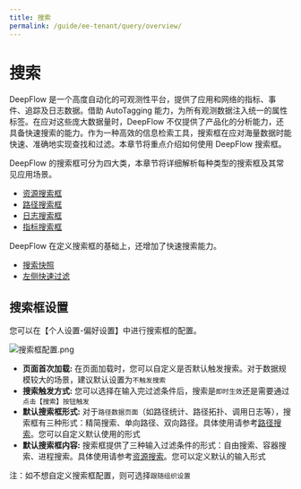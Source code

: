 ```yaml
---
title: 搜索
permalink: /guide/ee-tenant/query/overview/
---
```


# 搜索

DeepFlow 是一个高度自动化的可观测性平台，提供了应用和网络的指标、事件、追踪及日志数据。借助 AutoTagging 能力，为所有观测数据注入统一的属性标签。在应对这些庞大数据量时，DeepFlow 不仅提供了产品化的分析能力，还具备快速搜索的能力。作为一种高效的信息检索工具，搜索框在应对海量数据时能快速、准确地实现查找和过滤。本章节将重点介绍如何使用 DeepFlow 搜索框。

DeepFlow 的搜索框可分为四大类，本章节将详细解析每种类型的搜索框及其常见应用场景。

* [资源搜索框](./service-search/)
* [路径搜索框](./path-search/)
* [日志搜索框](./log-search/)
* [指标搜索框](./metric-search/)

DeepFlow 在定义搜索框的基础上，还增加了快速搜索能力。

* [搜索快照](./history/)
* [左侧快速过滤](./left-quick-filter/)

## 搜索框设置

您可以在【个人设置-偏好设置】中进行搜索框的配置。

![搜索框配置.png](https://yunshan-guangzhou.oss-cn-beijing.aliyuncs.com/pub/pic/2024051566448af39de2f.png)

- **页面首次加载:** 在页面加载时，您可以自定义是否默认触发搜索。对于数据规模较大的场景，建议默认设置为`不触发搜索`
- **搜索触发方式:** 您可以选择在输入完过滤条件后，搜索是`即时生效`还是需要通过`点击【搜索】按钮触发`
- **默认搜索框形式:** 对于`路径数据页面`（如路径统计、路径拓扑、调用日志等），搜索框有三种形式：精简搜索、单向路径、双向路径。具体使用请参考[路径搜索](./path-search/)。您可以自定义默认使用的形式
- **默认搜索框内容:** 搜索框提供了三种输入过滤条件的形式：自由搜索、容器搜索、进程搜索。具体使用请参考[资源搜索](./service-search/)。您可以定义默认的输入形式

注：如不想自定义搜索框配置，则可选择`跟随组织设置`





